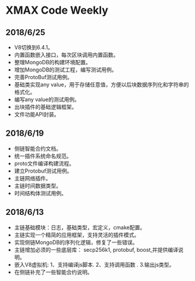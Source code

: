# XMAX Code Weekly


2018/6/25
-----------------------
*  V8切换到6.4.1。
*  内置函数嵌入接口，每次区块调用内置函数。
*  整理MongoDB的构建环境配置。
*  增加MongoDB的测试工程，编写测试用例。
*  完善ProtoBuf测试用例。
*  基础类实现any value，用于存储任意值，方便以后块数据序列化和字符串的格式化。
*  编写any value的测试用例。
*  出块插件的基础逻辑框架。
*  文件功能API封装。

2018/6/19
-----------------------
*  侧链智能合约文档。
*  统一插件系统命名规范。
*  proto文件编译构建流程。
*  建立Protobuf测试用例。
*  主链网络插件。
*  主链时间数据类型。
*  时间结构体测试用例。


2018/6/13
-----------------------
*  主链基础模块：日志，基础类型，宏定义，cmake配置。
*  主链实现一个精简的应用框架，支持灵活的插件模式。
*  实现侧链MongoDB的序列化逻辑，修复了一些错误。
*  主链增加必须的一些底层库： secp256k1, protobuf, boost,并提供编译说明。
*  嵌入V8虚拟机: 1、支持编译js脚本. 2、支持调用函数 . 3.输出js类型。
*  在侧链补充了一些智能合约说明。
